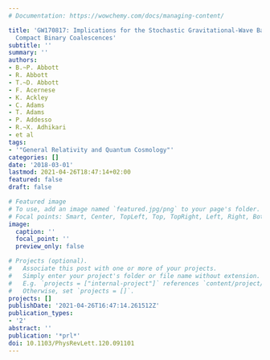 ```yaml
---
# Documentation: https://wowchemy.com/docs/managing-content/

title: 'GW170817: Implications for the Stochastic Gravitational-Wave Background from
  Compact Binary Coalescences'
subtitle: ''
summary: ''
authors:
- B.~P. Abbott
- R. Abbott
- T.~D. Abbott
- F. Acernese
- K. Ackley
- C. Adams
- T. Adams
- P. Addesso
- R.~X. Adhikari
- et al
tags:
- '"General Relativity and Quantum Cosmology"'
categories: []
date: '2018-03-01'
lastmod: 2021-04-26T18:47:14+02:00
featured: false
draft: false

# Featured image
# To use, add an image named `featured.jpg/png` to your page's folder.
# Focal points: Smart, Center, TopLeft, Top, TopRight, Left, Right, BottomLeft, Bottom, BottomRight.
image:
  caption: ''
  focal_point: ''
  preview_only: false

# Projects (optional).
#   Associate this post with one or more of your projects.
#   Simply enter your project's folder or file name without extension.
#   E.g. `projects = ["internal-project"]` references `content/project/deep-learning/index.md`.
#   Otherwise, set `projects = []`.
projects: []
publishDate: '2021-04-26T16:47:14.261512Z'
publication_types:
- '2'
abstract: ''
publication: '*prl*'
doi: 10.1103/PhysRevLett.120.091101
---
```

